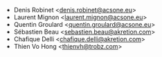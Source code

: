 - Denis Robinet \<<denis.robinet@acsone.eu>\>
- Laurent Mignon \<<laurent.mignon@acsone.eu>\>
- Quentin Groulard \<<quentin.groulard@acsone.eu>\>
- Sébastien Beau \<<sebastien.beau@akretion.com>\>
- Chafique Delli \<<chafique.delli@akretion.com>\>
- Thien Vo Hong \<<thienvh@trobz.com>\>

